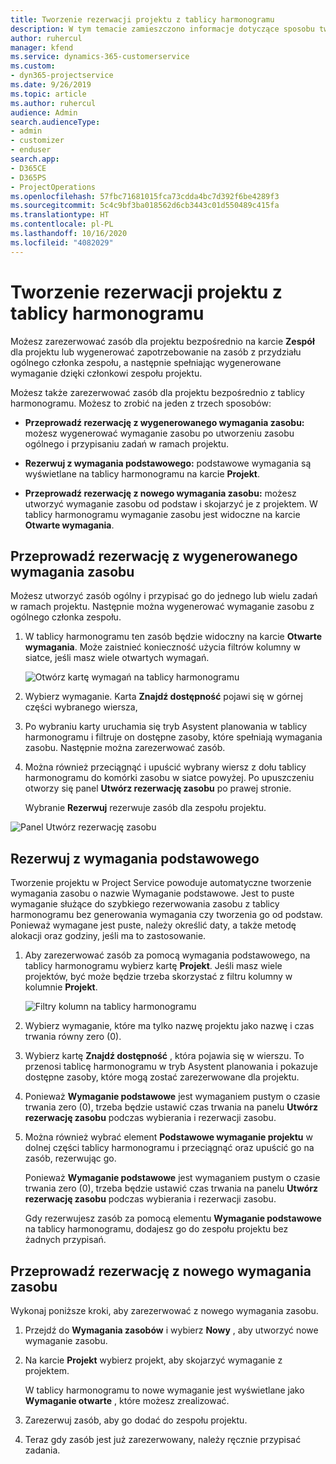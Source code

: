 ```yaml
---
title: Tworzenie rezerwacji projektu z tablicy harmonogramu
description: W tym temacie zamieszczono informacje dotyczące sposobu tworzenia rezerwacji w projekcie z tablicy harmonogramu.
author: ruhercul
manager: kfend
ms.service: dynamics-365-customerservice
ms.custom:
- dyn365-projectservice
ms.date: 9/26/2019
ms.topic: article
ms.author: ruhercul
audience: Admin
search.audienceType:
- admin
- customizer
- enduser
search.app:
- D365CE
- D365PS
- ProjectOperations
ms.openlocfilehash: 57fbc71681015fca73cdda4bc7d392f6be4289f3
ms.sourcegitcommit: 5c4c9bf3ba018562d6cb3443c01d550489c415fa
ms.translationtype: HT
ms.contentlocale: pl-PL
ms.lasthandoff: 10/16/2020
ms.locfileid: "4082029"
---
```

# <a name="create-a-project-booking-from-the-schedule-board"></a>Tworzenie rezerwacji projektu z tablicy harmonogramu

Możesz zarezerwować zasób dla projektu bezpośrednio na karcie **Zespół** dla projektu lub wygenerować zapotrzebowanie na zasób z przydziału ogólnego członka zespołu, a następnie spełniając wygenerowane wymaganie dzięki członkowi zespołu projektu.

Możesz także zarezerwować zasób dla projektu bezpośrednio z tablicy harmonogramu. Możesz to zrobić na jeden z trzech sposobów:

- **Przeprowadź rezerwację z wygenerowanego wymagania zasobu:** możesz wygenerować wymaganie zasobu po utworzeniu zasobu ogólnego i przypisaniu zadań w ramach projektu.

- **Rezerwuj z wymagania podstawowego:** podstawowe wymagania są wyświetlane na tablicy harmonogramu na karcie **Projekt**. 

- **Przeprowadź rezerwację z nowego wymagania zasobu:** możesz utworzyć wymaganie zasobu od podstaw i skojarzyć je z projektem. W tablicy harmonogramu wymaganie zasobu jest widoczne na karcie **Otwarte wymagania**.

## <a name="book-from-a-generated-resource-requirement"></a>Przeprowadź rezerwację z wygenerowanego wymagania zasobu

Możesz utworzyć zasób ogólny i przypisać go do jednego lub wielu zadań w ramach projektu. Następnie można wygenerować wymaganie zasobu z ogólnego członka zespołu. 

1.  W tablicy harmonogramu ten zasób będzie widoczny na karcie **Otwarte wymagania**. Może zaistnieć konieczność użycia filtrów kolumny w siatce, jeśli masz wiele otwartych wymagań. 

    ![Otwórz kartę wymagań na tablicy harmonogramu](media/FAQ-Project-Booking-Schedule-Board-1.png "Zrzut ekranu ukazujący tabelę z rezerwacjami i przypisaniami")

2. Wybierz wymaganie. Karta **Znajdź dostępność** pojawi się w górnej części wybranego wiersza,
 
3. Po wybraniu karty uruchamia się tryb Asystent planowania w tablicy harmonogramu i filtruje on dostępne zasoby, które spełniają wymagania zasobu. Następnie można zarezerwować zasób.

4. Można również przeciągnąć i upuścić wybrany wiersz z dołu tablicy harmonogramu do komórki zasobu w siatce powyżej. Po upuszczeniu otworzy się panel **Utwórz rezerwację zasobu** po prawej stronie.

    Wybranie **Rezerwuj** rezerwuje zasób dla zespołu projektu.

![Panel Utwórz rezerwację zasobu](media/FAQ-Project-Booking-Schedule-Board-6.png "")
 

## <a name="book-from-the-primary-requirement"></a>Rezerwuj z wymagania podstawowego

Tworzenie projektu w Project Service powoduje automatyczne tworzenie wymagania zasobu o nazwie Wymaganie podstawowe. Jest to puste wymaganie służące do szybkiego rezerwowania zasobu z tablicy harmonogramu bez generowania wymagania czy tworzenia go od podstaw. Ponieważ wymagane jest puste, należy określić daty, a także metodę alokacji oraz godziny, jeśli ma to zastosowanie. 

1. Aby zarezerwować zasób za pomocą wymagania podstawowego, na tablicy harmonogramu wybierz kartę **Projekt**. Jeśli masz wiele projektów, być może będzie trzeba skorzystać z filtru kolumny w kolumnie **Projekt**.

   ![Filtry kolumn na tablicy harmonogramu](media/FAQ-Project-Booking-Schedule-Board-2.png "Zrzut ekranu ukazujący tabelę z rezerwacjami i przypisaniami")

2. Wybierz wymaganie, które ma tylko nazwę projektu jako nazwę i czas trwania równy zero (0).

3. Wybierz kartę **Znajdź dostępność** , która pojawia się w wierszu. To przenosi tablicę harmonogramu w tryb Asystent planowania i pokazuje dostępne zasoby, które mogą zostać zarezerwowane dla projektu.

4. Ponieważ **Wymaganie podstawowe** jest wymaganiem pustym o czasie trwania zero (0), trzeba będzie ustawić czas trwania na panelu **Utwórz rezerwację zasobu** podczas wybierania i rezerwacji zasobu.

5. Można również wybrać element **Podstawowe wymaganie projektu** w dolnej części tablicy harmonogramu i przeciągnąć oraz upuścić go na zasób, rezerwując go.
 
    Ponieważ **Wymaganie podstawowe** jest wymaganiem pustym o czasie trwania zero (0), trzeba będzie ustawić czas trwania na panelu **Utwórz rezerwację zasobu** podczas wybierania i rezerwacji zasobu.
 
    Gdy rezerwujesz zasób za pomocą elementu **Wymaganie podstawowe** na tablicy harmonogramu, dodajesz go do zespołu projektu bez żadnych przypisań.
 
## <a name="book-from-a-new-resource-requirement"></a>Przeprowadź rezerwację z nowego wymagania zasobu
Wykonaj poniższe kroki, aby zarezerwować z nowego wymagania zasobu. 

1. Przejdź do **Wymagania zasobów** i wybierz **Nowy** , aby utworzyć nowe wymaganie zasobu.

2. Na karcie **Projekt** wybierz projekt, aby skojarzyć wymaganie z projektem.
 
    W tablicy harmonogramu to nowe wymaganie jest wyświetlane jako **Wymaganie otwarte** , które możesz zrealizować.

3. Zarezerwuj zasób, aby go dodać do zespołu projektu.

4. Teraz gdy zasób jest już zarezerwowany, należy ręcznie przypisać zadania.

